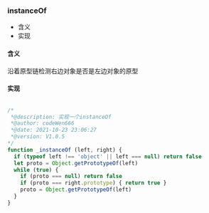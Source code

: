 ### instanceOf

- 含义
- 实现

#### 含义

沿着原型链检测右边对象是否是左边对象的原型

#### 实现

```js

/*
 *@description: 实现一个instanceOf
 *@author: codeWen666
 *@date: 2021-10-23 23:06:27
 *@version: V1.0.5
*/
function _instanceOf (left, right) {
  if (typeof left !== 'object' || left === null) return false
  let proto = Object.getPrototypeOf(left)
  while (true) {
    if (proto === null) return false
    if (proto === right.prototype) { return true }
    proto = Object.getPrototypeOf(left)
  }
}

```

